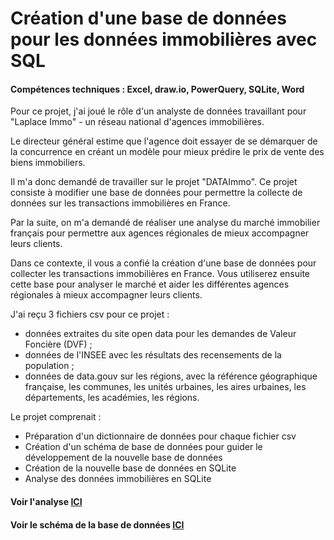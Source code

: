 # Création d'une base de données pour les données immobilières avec SQL
#### Compétences techniques : Excel, draw.io, PowerQuery, SQLite, Word

Pour ce projet, j'ai joué le rôle d'un analyste de données travaillant pour "Laplace Immo" - un réseau national d'agences immobilières.

Le directeur général estime que l'agence doit essayer de se démarquer de la concurrence en créant un modèle pour mieux prédire le prix de vente des biens immobiliers.

Il m'a donc demandé de travailler sur le projet "DATAImmo". Ce projet consiste à modifier une base de données pour permettre la collecte de données sur les transactions immobilières en France.

Par la suite, on m'a demandé de réaliser une analyse du marché immobilier français pour permettre aux agences régionales de mieux accompagner leurs clients.

Dans ce contexte, il vous a confié la création d'une base de données pour collecter les transactions immobilières en France. Vous utiliserez ensuite cette base pour analyser le marché et aider les différentes agences régionales à mieux accompagner leurs clients.

J'ai reçu 3 fichiers csv pour ce projet :
- données extraites du site open data pour les demandes de Valeur Foncière (DVF) ;
- données de l'INSEE avec les résultats des recensements de la population ;
- données de data.gouv sur les régions, avec la référence géographique française, les communes, les unités urbaines, les aires urbaines, les départements, les académies, les régions.

Le projet comprenait :
- Préparation d'un dictionnaire de données pour chaque fichier csv
- Création d'un schéma de base de données pour guider le développement de la nouvelle base de données
- Création de la nouvelle base de données en SQLite
- Analyse des données immobilières en SQLite

#### Voir l'analyse [ICI](https://flossytoo.github.io/portfolio-france/projet_3/Immobilier.pdf)

#### Voir le schéma de la base de données [ICI](https://flossytoo.github.io/portfolio-france/projet_3/Schema.png)
